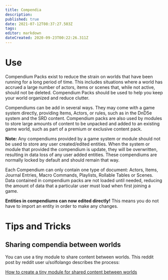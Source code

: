 ```yaml
---
title: Compendia
description: 
published: true
date: 2021-07-12T08:37:27.503Z
tags: 
editor: markdown
dateCreated: 2020-09-23T00:22:26.311Z
---
```



# Use 
Compendium Packs exist to reduce the strain on worlds that have been running for a long period of time. This includes situations where a world has accrued a large number of actors, items or scenes that, while not active, should not be deleted. Compendium Packs should be used to help you keep your world organized and reduce clutter.

Compendiums can be add in several ways. They may come with a game system directly, providing Items, Actors, or rules, such as in the DnD5e system and the SRD content.  Compendium packs are also used by modules to store large amounts of content to be unpacked and added to an existing game world, such as part of a premium or exclusive content pack.

**Note:** Any compendiums provided by a game system or module should not be used to store any user created/edited entities. When the system or module that provided the compendium is update, they will be overwritten, resulting in data loss of any user added entities. These compendiums are normally locked by default and should remain that way. 

Each Compendium can only contain one type of document: Actors, Items, Journal Entries, Macro Commands, Playlists, Rollable Tables or Scenes. Data contained in compendium packs are not loaded until needed, reducing the amount of data that a particular user must load when first joining a game.

**Entities in compendiums can now edited directly!**
This means you do not have to import an entity in order to make any changes. 

# Tips and Tricks

## Sharing compendia between worlds

You can use a tiny module to share content between worlds. This reddit post by reddit user u/solfolango describes the process:

[How to create a tiny module for shared content between worlds](https://www.reddit.com/r/FoundryVTT/comments/fvw3c7/how_to_create_a_tiny_module_for_shared_content/)